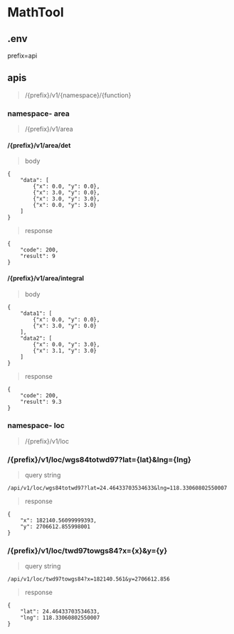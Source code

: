 # MathTool

## .env

prefix=api

## apis

> /{prefix}/v1/{namespace}/{function}

### namespace- area

> /{prefix}/v1/area

#### /{prefix}/v1/area/det

> body

```
{
    "data": [
        {"x": 0.0, "y": 0.0},
        {"x": 3.0, "y": 0.0},
        {"x": 3.0, "y": 3.0},
        {"x": 0.0, "y": 3.0}
    ]
}
```

> response

```
{
    "code": 200,
    "result": 9
}
```

#### /{prefix}/v1/area/integral

> body

```
{
    "data1": [
        {"x": 0.0, "y": 0.0},
        {"x": 3.0, "y": 0.0}
    ],
    "data2": [
        {"x": 0.0, "y": 3.0},
        {"x": 3.1, "y": 3.0}
    ]
}
```

> response

```
{
    "code": 200,
    "result": 9.3
}

```

### namespace- loc

> /{prefix}/v1/loc


### /{prefix}/v1/loc/wgs84totwd97?lat={lat}&lng={lng}

> query string

```
/api/v1/loc/wgs84totwd97?lat=24.46433703534633&lng=118.33060802550007

```
> response

```
{
    "x": 182140.56099999393,
    "y": 2706612.855998001
}
```

### /{prefix}/v1/loc/twd97towgs84?x={x}&y={y}

> query string

```
/api/v1/loc/twd97towgs84?x=182140.561&y=2706612.856

```
> response

```
{
    "lat": 24.46433703534633,
    "lng": 118.33060802550007
}
```